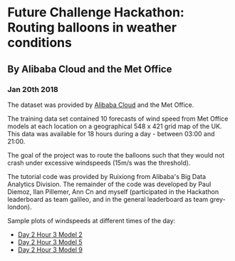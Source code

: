 #   Future Challenge Hackathon: Routing balloons in weather conditions
##  By Alibaba Cloud and the Met Office
### Jan 20th 2018

The dataset was provided by [Alibaba Cloud](bit.ly/AliCloudHackathon) and the Met Office.

The training data set contained 10 forecasts of wind speed from Met Office models at each location on a geographical 548 x 421 grid map of the UK. This data was available for 18 hours during a day - between 03:00 and 21:00.

The goal of the project was to route the balloons such that they would not crash under excessive windspeeds (15m/s was the threshold).

The tutorial code was provided by Ruixiong from Alibaba's Big Data Analytics Division. The remainder of the code was developed by Paul Diemoz, Ilan Pillemer, Ann Cn and myself (participated in the Hackathon leaderboard as team galileo, and in the general leaderboard as team grey-london).

Sample plots of windspeeds at different times of the day:

* [Day 2 Hour 3 Model 2](FutureChallengeHackathon/windMaps/Day-2-Hour-3-Model-2.pdf "Day 2 Hour 3 Model 2")
* [Day 2 Hour 3 Model 5](FutureChallengeHackathon/windMaps/Day-2-Hour-3-Model-5.pdf "Day 2 Hour 3 Model 5")
* [Day 2 Hour 3 Model 9](FutureChallengeHackathon/windMaps/Day-2-Hour-3-Model-9.pdf "Day 2 Hour 3 Model 9")